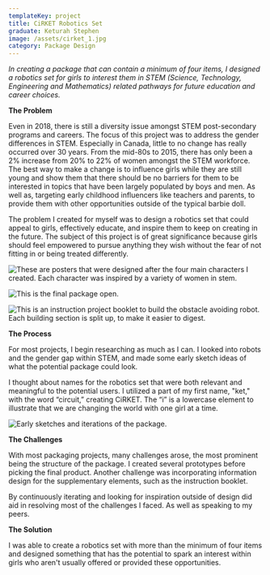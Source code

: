 ```yaml
---
templateKey: project
title: CiRKET Robotics Set
graduate: Keturah Stephen
image: /assets/cirket_1.jpg
category: Package Design
---
```

_In creating a package that can contain a minimum of four items, I designed a robotics set for girls to interest them in STEM (Science, Technology, Engineering and Mathematics) related pathways for future education and career choices._



**The Problem**

Even in 2018, there is still a diversity issue amongst STEM post-secondary programs and careers. The focus of this project was to address the gender differences in STEM. Especially in Canada, little to no change has really occurred over 30 years. From the mid-80s to 2015, there has only been a 2% increase from 20% to 22% of women amongst the STEM workforce. The best way to make a change is to influence girls while they are still young and show them that there should be no barriers for them to be interested in topics that have been largely populated by boys and men. As well as, targeting early childhood influencers like teachers and parents, to provide them with other opportunities outside of the typical barbie doll.

The problem I created for myself was to design a robotics set that could appeal to girls, effectively educate, and inspire them to keep on creating in the future. The subject of this project is of great significance because girls should feel empowered to pursue anything they wish without the fear of not fitting in or being treated differently. 

![These are posters that were designed after the four main characters I created. Each character was inspired by a variety of women in stem.](/assets/cirket.jpg)

![This is the final package open.](/assets/cirket_2.jpg)

![This is an instruction project booklet to build the obstacle avoiding robot. Each building section is split up, to make it easier to digest.](/assets/cirket_3.jpg)



**The Process**

For most projects, I begin researching as much as I can. I looked into robots and the gender gap within STEM, and made some early sketch ideas of what the potential package could look.

I thought about names for the robotics set that were both relevant and meaningful to the potential users. I utilized a part of my first name, "ket," with the word “circuit,” creating CiRKET. The “i” is a lowercase element to illustrate that we are changing the world with one girl at a time.

![Early sketches and iterations of the package.](/assets/cirket_4.jpg)



**The Challenges**

With most packaging projects, many challenges arose, the most prominent being the structure of the package. I created several prototypes before picking the final product. Another challenge was incorporating information design for the supplementary elements, such as the instruction booklet.

By continuously iterating and looking for inspiration outside of design did aid in resolving most of the challenges I faced. As well as speaking to my peers.



**The Solution**

I was able to create a robotics set with more than the minimum of four items and designed something that has the potential to spark an interest within girls who aren't usually offered or provided these opportunities.
